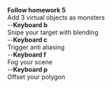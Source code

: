 **Follow homework 5**<br/>
Add 3 virtual objects as monsters<br/>
--**Keyboard b**<br/>
Snipe your target with blending<br/>
--**Keyboard c**<br/>
Trigger anti aliasing<br/>
--**Keyboard f**<br/>
Fog your scene<br/>
--**Keyboard p**<br/>
Offset your polygon<br/>
